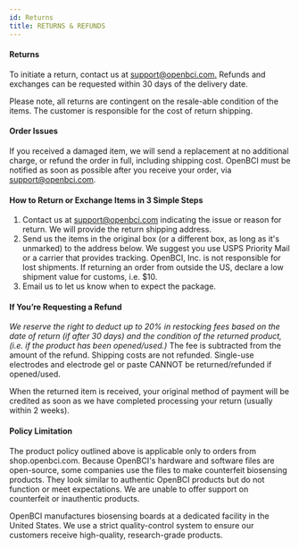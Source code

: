 ```yaml
---
id: Returns
title: RETURNS & REFUNDS
---
```


#### Returns

To initiate a return, contact us at [support@openbci.com.](mailto:support@openbci.com.) Refunds and exchanges can be requested within 30 days of the delivery date.

Please note, all returns are contingent on the resale-able condition of the items. The customer is responsible for the cost of return shipping.

#### Order Issues

If you received a damaged item, we will send a replacement at no additional charge, or refund the order in full, including shipping cost. OpenBCI must be notified as soon as possible after you receive your order, via [support@openbci.com](mailto:support@openbci.com).

#### How to Return or Exchange Items in 3 Simple Steps

1. Contact us at [support@openbci.com](mailto:support@openbci.com) indicating the issue or reason for return. We will provide the return shipping address.
2. Send us the items in the original box (or a different box, as long as it's unmarked) to the address below. We suggest you use USPS Priority Mail or a carrier that provides tracking. OpenBCI, Inc. is not responsible for lost shipments. If returning an order from outside the US, declare a low shipment value for customs, i.e. $10.
3. Email us to let us know when to expect the package.

#### If You’re Requesting a Refund

*We reserve the right to deduct up to 20% in restocking fees based on the date of return (if after 30 days) and the condition of the returned product, (i.e. if the product has been opened/used.)* The fee is subtracted from the amount of the refund. Shipping costs are not refunded. Single-use electrodes and electrode gel or paste CANNOT be returned/refunded if opened/used.

When the returned item is received, your original method of payment will be credited as soon as we have completed processing your return (usually within 2 weeks).

#### Policy Limitation

The product policy outlined above is applicable only to orders from shop.openbci.com. Because OpenBCI's hardware and software files are open-source, some companies use the files to make counterfeit biosensing products. They look similar to authentic OpenBCI products but do not function or meet expectations. We are unable to offer support on counterfeit or inauthentic products. 

OpenBCI manufactures biosensing boards at a dedicated facility in the United States. We use a strict quality-control system to ensure our customers receive high-quality, research-grade products. 
